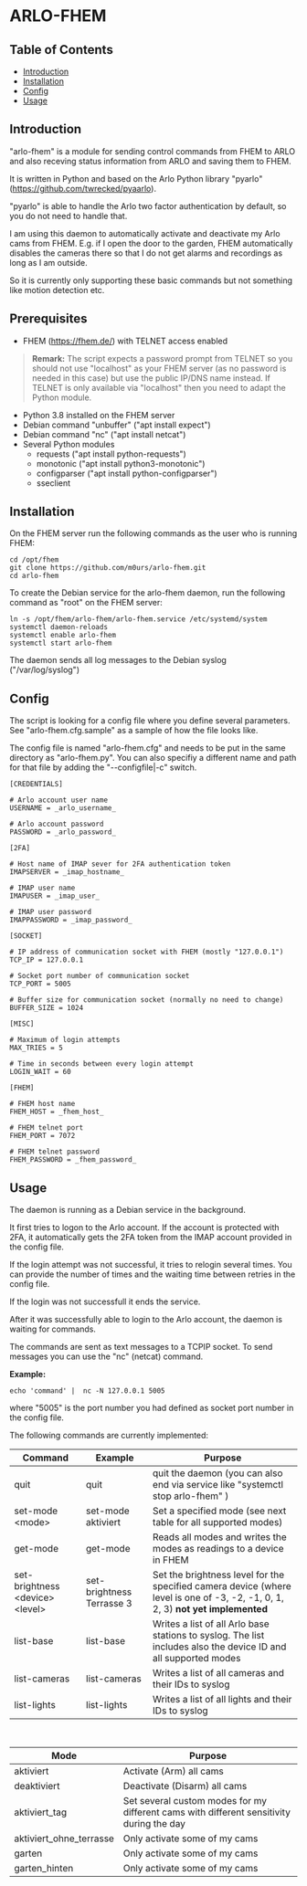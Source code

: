 # ARLO-FHEM

## Table of Contents
- [Introduction](#introduction)
- [Installation](#installation)
- [Config](#config)
- [Usage](#usage)

## Introduction

"arlo-fhem" is a module for sending control commands from FHEM to ARLO and also receving status information from ARLO and saving them to FHEM.

It is written in Python and based on the Arlo Python library "pyarlo" (https://github.com/twrecked/pyaarlo).

"pyarlo" is able to handle the Arlo two factor authentication by default, so you do not need to handle that.

I am using this daemon to automatically activate and deactivate my Arlo cams from FHEM. E.g. if I open the door to the garden, FHEM automatically disables the cameras there so that I do not get alarms and recordings as long as I am outside.

So it is currently only supporting these basic commands but not something like motion detection etc.

## Prerequisites

- FHEM (https://fhem.de/) with TELNET access enabled

 >**Remark:** The script expects a password prompt from TELNET so you should not use "localhost" as your FHEM server (as no password is needed in this case) but use the public IP/DNS name instead. If TELNET is only available via "localhost" then you need to adapt the Python module.

- Python 3.8 installed on the FHEM server
- Debian command "unbuffer" ("apt install expect")
- Debian command "nc" ("apt install netcat")
- Several Python modules
    - requests ("apt install python-requests")
    - monotonic ("apt install python3-monotonic")
    - configparser ("apt install python-configparser")
    - sseclient 


## Installation

On the FHEM server run the following commands as the user who is running FHEM:

```
cd /opt/fhem
git clone https://github.com/m0urs/arlo-fhem.git
cd arlo-fhem
```

To create the Debian service for the arlo-fhem daemon, run the following command as "root" on the FHEM server:

```
ln -s /opt/fhem/arlo-fhem/arlo-fhem.service /etc/systemd/system 
systemctl daemon-reloads
systemctl enable arlo-fhem
systemctl start arlo-fhem
```
The daemon sends all log messages to the Debian syslog ("/var/log/syslog")

## Config

The script is looking for a config file where you define several parameters. See "arlo-fhem.cfg.sample" as a sample of how the file looks like.

The config file is named "arlo-fhem.cfg" and needs to be put in the same directory as "arlo-fhem.py". You can also specifiy a different name and path for that file by adding the "--configfile|-c" switch.

```
[CREDENTIALS]

# Arlo account user name
USERNAME = _arlo_username_

# Arlo account password
PASSWORD = _arlo_password_

[2FA]

# Host name of IMAP sever for 2FA authentication token
IMAPSERVER = _imap_hostname_

# IMAP user name
IMAPUSER = _imap_user_

# IMAP user password
IMAPPASSWORD = _imap_password_

[SOCKET]

# IP address of communication socket with FHEM (mostly "127.0.0.1")
TCP_IP = 127.0.0.1

# Socket port number of communication socket
TCP_PORT = 5005

# Buffer size for communication socket (normally no need to change)
BUFFER_SIZE = 1024

[MISC]

# Maximum of login attempts
MAX_TRIES = 5

# Time in seconds between every login attempt
LOGIN_WAIT = 60

[FHEM]

# FHEM host name
FHEM_HOST = _fhem_host_

# FHEM telnet port
FHEM_PORT = 7072

# FHEM telnet password
FHEM_PASSWORD = _fhem_password_

```

## Usage

The daemon is running as a Debian service in the background. 

It first tries to logon to the Arlo account. If the account is protected with 2FA, it automatically gets the 2FA token from the IMAP account provided in the config file.

If the login attempt was not successful, it tries to relogin several times. You can provide the number of times and the waiting time between retries in the config file.

If the login was not successfull it ends the service.

After it was successfully able to login to the Arlo account, the daemon is waiting for commands.

The commands are sent as text messages to a TCPIP socket. To send messages you can use the "nc" (netcat) command.

**Example:**

```
echo 'command' |  nc -N 127.0.0.1 5005
```

where "5005" is the port number you had defined as socket port number in the config file.

The following commands are currently implemented:

|Command            |Example    |Purpose
|---	            |---	    |---
|quit               |quit       |quit the daemon (you can also end via service like "systemctl stop arlo-fhem" )
|set-mode \<mode>	|set-mode aktiviert	|Set a specified mode (see next table for all supported modes)
|get-mode           |get-mode   |Reads all modes and writes the modes as readings to a device in FHEM
|set-brightness \<device> \<level>| set-brightness Terrasse 3|Set the brightness level for the specified camera device (where level is one of -3, -2, -1, 0, 1, 2, 3) **not yet implemented**
|list-base          |list-base  |Writes a list of all Arlo base stations to syslog. The list includes also the device ID and all supported modes
|list-cameras       |list-cameras   |Writes a list of all cameras and their IDs to syslog
|list-lights       |list-lights   |Writes a list of all lights and their IDs to syslog

<br>

Mode | Purpose
--- | ---
aktiviert | Activate (Arm) all cams
deaktiviert | Deactivate (Disarm) all cams
aktiviert_tag | Set several custom modes for my different cams with different sensitivity during the day
aktiviert_ohne_terrasse | Only activate some of my cams
garten | Only activate some of my cams
garten_hinten | Only activate some of my cams
